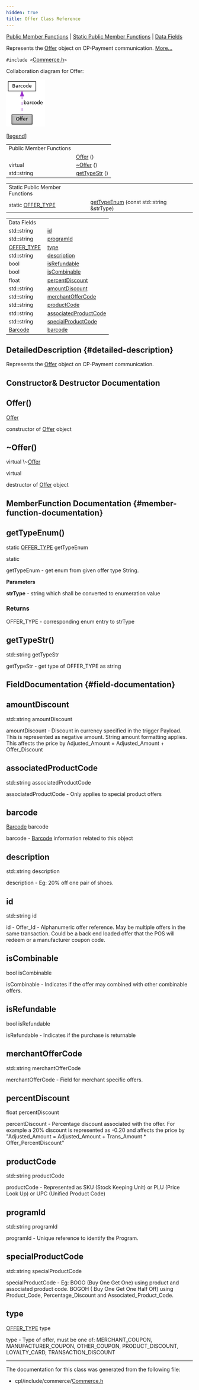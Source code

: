 ```yaml
---
hidden: true
title: Offer Class Reference
---
```


[Public Member Functions](#pub-methods) \| [Static Public Member Functions](#pub-static-methods) \| [Data Fields](#pub-attribs)

Represents the <a href="classvficpl_1_1_offer.md">Offer</a> object on CP-Payment communication. [More\...](#details)

`#include <`<a href="_commerce_8h_source.md">Commerce.h</a>`>`

Collaboration diagram for Offer:

![Collaboration graph](classvficpl_1_1_offer__coll__graph.png)

\[<a href="graph_legend.md">legend</a>\]

|  |  |
|----|----|
| Public Member Functions |  |
|   | [Offer](#ad667d9529368d5af4f11f7feba038cca) () |
| virtual  | [\~Offer](#acbf0934c1a96aa46bb57812f65634813) () |
| std::string  | [getTypeStr](#a59926ec0b852831afe279203afec4fee) () |

|  |  |
|----|----|
| Static Public Member Functions |  |
| static <a href="namespacevficpl.md#ad7c9d0eab3af08a96ce9fd9ce293de88">OFFER_TYPE</a>  | [getTypeEnum](#a6b9933d428cd020b0db71d4efcb4dcac) (const std::string &strType) |

|  |  |
|----|----|
| Data Fields |  |
| std::string  | [id](#afd0d68c6d31ff249f3ae8662162663c3) |
| std::string  | [programId](#aa42859632a896c98d08cbaedec1d49c2) |
| <a href="namespacevficpl.md#ad7c9d0eab3af08a96ce9fd9ce293de88">OFFER_TYPE</a>  | [type](#a3aaf0a4dcdc323f9cd1c01da2b0403c6) |
| std::string  | [description](#a2e1454f6988673f814408646edaeb320) |
| bool  | [isRefundable](#a92e5fafebe1a48d5e2178455f5da580c) |
| bool  | [isCombinable](#a3415ce6ebd812fa283fdd354ef9b022b) |
| float  | [percentDiscount](#a29b54999df7a47aac8155a2f7497cf17) |
| std::string  | [amountDiscount](#a6e452768110873b84929491272eb17ec) |
| std::string  | [merchantOfferCode](#ace13e5fcdda9ab438a0f5fceeb17f637) |
| std::string  | [productCode](#af2f2e75f77ffd28349457519ed490b02) |
| std::string  | [associatedProductCode](#a53b0e916b8b1e8b387db308375892db2) |
| std::string  | [specialProductCode](#aa6ad9e0193f578ff3e098cc5e435e3ce) |
| <a href="classvficpl_1_1_barcode.md">Barcode</a>  | [barcode](#ad87311e613f049d9667c826c40465949) |

## DetailedDescription {#detailed-description}

Represents the <a href="classvficpl_1_1_offer.md">Offer</a> object on CP-Payment communication.

## Constructor& Destructor Documentation

## Offer() <a href="#ad667d9529368d5af4f11f7feba038cca" id="ad667d9529368d5af4f11f7feba038cca"></a>

<p><a href="classvficpl_1_1_offer.md">Offer</a></p>

constructor of <a href="classvficpl_1_1_offer.md">Offer</a> object

## \~Offer() <a href="#acbf0934c1a96aa46bb57812f65634813" id="acbf0934c1a96aa46bb57812f65634813"></a>

<p>virtual \~<a href="classvficpl_1_1_offer.md">Offer</a></p>

virtual

destructor of <a href="classvficpl_1_1_offer.md">Offer</a> object

## MemberFunction Documentation {#member-function-documentation}

## getTypeEnum() <a href="#a6b9933d428cd020b0db71d4efcb4dcac" id="a6b9933d428cd020b0db71d4efcb4dcac"></a>

<p>static <a href="namespacevficpl.md#ad7c9d0eab3af08a96ce9fd9ce293de88">OFFER_TYPE</a> getTypeEnum</p>

static

getTypeEnum - get enum from given offer type String.

**Parameters**

**strType** - string which shall be converted to enumeration value

### Returns

OFFER_TYPE - corresponding enum entry to strType

## getTypeStr() <a href="#a59926ec0b852831afe279203afec4fee" id="a59926ec0b852831afe279203afec4fee"></a>

<p>std::string getTypeStr</p>

getTypeStr - get type of OFFER_TYPE as string

## FieldDocumentation {#field-documentation}

## amountDiscount <a href="#a6e452768110873b84929491272eb17ec" id="a6e452768110873b84929491272eb17ec"></a>

<p>std::string amountDiscount</p>

amountDiscount - Discount in currency specified in the trigger Payload. This is represented as negative amount. String amount formatting applies. This affects the price by Adjusted_Amount = Adjusted_Amount + Offer_Discount

## associatedProductCode <a href="#a53b0e916b8b1e8b387db308375892db2" id="a53b0e916b8b1e8b387db308375892db2"></a>

<p>std::string associatedProductCode</p>

associatedProductCode - Only applies to special product offers

## barcode <a href="#ad87311e613f049d9667c826c40465949" id="ad87311e613f049d9667c826c40465949"></a>

<p><a href="classvficpl_1_1_barcode.md">Barcode</a> barcode</p>

barcode - <a href="classvficpl_1_1_barcode.md">Barcode</a> information related to this object

## description <a href="#a2e1454f6988673f814408646edaeb320" id="a2e1454f6988673f814408646edaeb320"></a>

<p>std::string description</p>

description - Eg: 20% off one pair of shoes.

## id <a href="#afd0d68c6d31ff249f3ae8662162663c3" id="afd0d68c6d31ff249f3ae8662162663c3"></a>

<p>std::string id</p>

id - Offer_Id - Alphanumeric offer reference. May be multiple offers in the same transaction. Could be a back end loaded offer that the POS will redeem or a manufacturer coupon code.

## isCombinable <a href="#a3415ce6ebd812fa283fdd354ef9b022b" id="a3415ce6ebd812fa283fdd354ef9b022b"></a>

<p>bool isCombinable</p>

isCombinable - Indicates if the offer may combined with other combinable offers.

## isRefundable <a href="#a92e5fafebe1a48d5e2178455f5da580c" id="a92e5fafebe1a48d5e2178455f5da580c"></a>

<p>bool isRefundable</p>

isRefundable - Indicates if the purchase is returnable

## merchantOfferCode <a href="#ace13e5fcdda9ab438a0f5fceeb17f637" id="ace13e5fcdda9ab438a0f5fceeb17f637"></a>

<p>std::string merchantOfferCode</p>

merchantOfferCode - Field for merchant specific offers.

## percentDiscount <a href="#a29b54999df7a47aac8155a2f7497cf17" id="a29b54999df7a47aac8155a2f7497cf17"></a>

<p>float percentDiscount</p>

percentDiscount - Percentage discount associated with the offer. For example a 20% discount is represented as -0.20 and affects the price by \"Adjusted_Amount = Adjusted_Amount + Trans_Amount \* Offer_PercentDiscount\"

## productCode <a href="#af2f2e75f77ffd28349457519ed490b02" id="af2f2e75f77ffd28349457519ed490b02"></a>

<p>std::string productCode</p>

productCode - Represented as SKU (Stock Keeping Unit) or PLU (Price Look Up) or UPC (Unified Product Code)

## programId <a href="#aa42859632a896c98d08cbaedec1d49c2" id="aa42859632a896c98d08cbaedec1d49c2"></a>

<p>std::string programId</p>

programId - Unique reference to identify the Program.

## specialProductCode <a href="#aa6ad9e0193f578ff3e098cc5e435e3ce" id="aa6ad9e0193f578ff3e098cc5e435e3ce"></a>

<p>std::string specialProductCode</p>

specialProductCode - Eg: BOGO (Buy One Get One) using product and associated product code. BOGOH ( Buy One Get One Half Off) using Product_Code, Percentage_Discount and Associated_Product_Code.

## type <a href="#a3aaf0a4dcdc323f9cd1c01da2b0403c6" id="a3aaf0a4dcdc323f9cd1c01da2b0403c6"></a>

<p><a href="namespacevficpl.md#ad7c9d0eab3af08a96ce9fd9ce293de88">OFFER_TYPE</a> type</p>

type - Type of offer, must be one of: MERCHANT_COUPON, MANUFACTURER_COUPON, OTHER_COUPON, PRODUCT_DISCOUNT, LOYALTY_CARD, TRANSACTION_DISCOUNT

------------------------------------------------------------------------

The documentation for this class was generated from the following file:

- cpl/include/commerce/<a href="_commerce_8h_source.md">Commerce.h</a>
